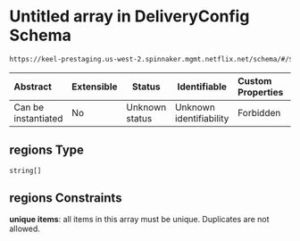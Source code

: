 # Untitled array in DeliveryConfig Schema

```txt
https://keel-prestaging.us-west-2.spinnaker.mgmt.netflix.net/schema/#/$defs/ImageSpec/properties/regions
```




| Abstract            | Extensible | Status         | Identifiable            | Custom Properties | Additional Properties | Access Restrictions | Defined In                                                    |
| :------------------ | ---------- | -------------- | ----------------------- | :---------------- | --------------------- | ------------------- | ------------------------------------------------------------- |
| Can be instantiated | No         | Unknown status | Unknown identifiability | Forbidden         | Allowed               | none                | [keel.schema.json\*](keel.schema.json "open original schema") |

## regions Type

`string[]`

## regions Constraints

**unique items**: all items in this array must be unique. Duplicates are not allowed.
